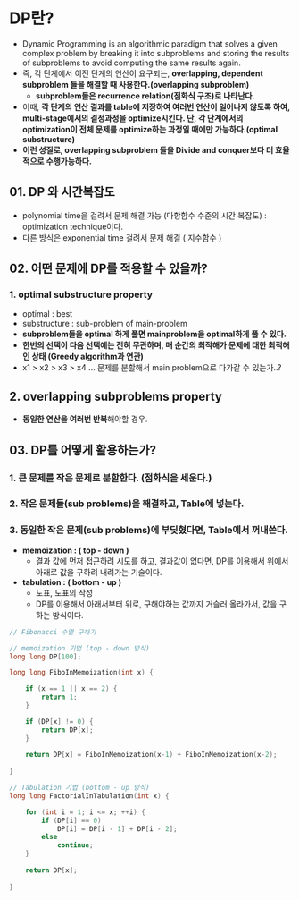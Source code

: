 # DP란?
  - Dynamic Programming is an algorithmic paradigm that solves a given complex problem by breaking it into subproblems and storing the results of subproblems to avoid computing the same results again.
  - 즉, 각 단계에서 이전 단계의 연산이 요구되는, **overlapping, dependent subproblem 들을 해결할 때 사용한다.(overlapping subproblem)**
    - **subproblem들은 recurrence relation(점화식 구조)로 나타난다.**
  - 이때, **각 단계의 연산 결과를 table에 저장하여 여러번 연산이 일어나지 않도록 하여, multi-stage에서의 결정과정을 optimize시킨다. 단, 각 단계에서의 optimization이 전체 문제를 optimize하는 과정일 때에만 가능하다.(optimal substructure)**
  - **이런 성질로, overlapping subproblem 들을 Divide and conquer보다 더 효율적으로 수행가능하다.**

## 01. DP 와 시간복잡도
  - polynomial time을 걸려서 문제 해결 가능 (다항함수 수준의 시간 복잡도) : optimization technique이다.
  - 다른 방식은 exponential time 걸려서 문제 해결 ( 지수함수 )

## 02. 어떤 문제에 DP를 적용할 수 있을까?

### 1. optimal substructure property
  - optimal : best
  - substructure : sub-problem of main-problem
  - **subproblem들을 optimal 하게 풀면 mainproblem을 optimal하게 풀 수 있다.**
  - **한번의 선택이 다음 선택에는 전혀 무관하며, 매 순간의 최적해가 문제에 대한 최적해인 상태 (Greedy algorithm과 연관)**
  - x1 > x2 > x3 > x4 ... 문제를 분할해서 main problem으로 다가갈 수 있는가..?
## 2. overlapping subproblems property
  - **동일한 연산을 여러번 반복**해야할 경우.

## 03. DP를 어떻게 활용하는가?

### 1. 큰 문제를 작은 문제로 분할한다. (점화식을 세운다.)

### 2. 작은 문제들(sub problems)을 해결하고, Table에 넣는다.

### 3. 동일한 작은 문제(sub problems)에 부딪혔다면, Table에서 꺼내쓴다.

- **memoization : ( top - down )**
  - 결과 값에 먼저 접근하려 시도를 하고, 결과값이 없다면, DP를 이용해서 위에서 아래로 값을 구하려 내려가는 기술이다.
- **tabulation : ( bottom - up )**
  - 도표, 도표의 작성
  - DP를 이용해서 아래서부터 위로, 구해야하는 값까지 거슬러 올라가서, 값을 구하는 방식이다.

```cpp
// Fibonacci 수열 구하기

// memoization 기법 (top - down 방식)
long long DP[100];

long long FiboInMemoization(int x) {

	if (x == 1 || x == 2) {
		return 1;
	}

	if (DP[x] != 0) {
		return DP[x];
	}
	
	return DP[x] = FiboInMemoization(x-1) + FiboInMemoization(x-2);
	
}

// Tabulation 기법 (bottom - up 방식)
long long FactorialInTabulation(int x) {

	for (int i = 1; i <= x; ++i) {
		if (DP[i] == 0)
			DP[i] = DP[i - 1] + DP[i - 2];
		else
			continue;
	}
 
	return DP[x];
 
}

```
